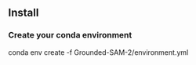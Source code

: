 ## Install

### Create your conda environment
conda env create -f Grounded-SAM-2/environment.yml



